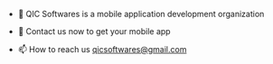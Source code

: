 - 👋 QIC Softwares is a mobile application development organization 
- 👀 Contact us now to get your mobile app

- 📫 How to reach us qicsoftwares@gmail.com

<!---
QICSoftwares/QICSoftwares is a ✨ special ✨ repository because its `README.md` (this file) appears on your GitHub profile.
You can click the Preview link to take a look at your changes.
--->
